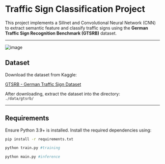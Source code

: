 # Traffic Sign Classification Project

This project implements a Sillnet and Convolutional Neural Network (CNN) to extract semantic feature and classify traffic signs using the **German Traffic Sign Recognition Benchmark (GTSRB)** dataset.

---

![image](https://github.com/user-attachments/assets/d09ebb1d-9a2b-4ed3-a934-6c45a1433a7d)

## Dataset

Download the dataset from Kaggle:

[GTSRB - German Traffic Sign Dataset](https://www.kaggle.com/datasets/meowmeowmeowmeowmeow/gtsrb-german-traffic-sign)

After downloading, extract the dataset into the directory:  
`./data/gtsrb/`

---

## Requirements

Ensure Python 3.9+ is installed. Install the required dependencies using:

```bash
pip install -r requirements.txt

python train.py #training

python main.py #inference

